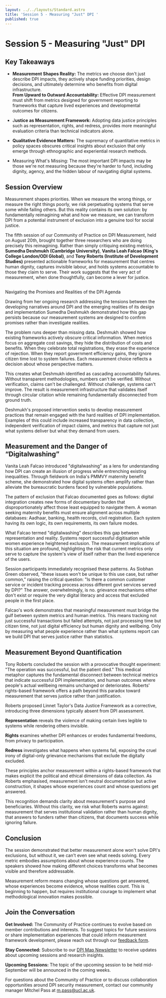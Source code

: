 ```yaml
---
layout: ../../layouts/Standard.astro
title: 'Session 5 - Measuring "Just" DPI '
published: true
---
```

# Session 5 - Measuring "Just" DPI

## Key Takeaways

*   **Measurement Shapes Reality:** The metrics we choose don't just describe DPI impacts, they actively shape funding priorities, design decisions, and ultimately determine who benefits from digital infrastructure.  
    **From Upward to Outward Accountability:** Effective DPI measurement must shift from metrics designed for government reporting to frameworks that capture lived experiences and developmental outcomes for citizens.
    
*   J**ustice as Measurement Framework:** Adopting data justice principles such as representation, rights, and redress, provides more meaningful evaluation criteria than technical indicators alone.
    
*   **Qualitative Evidence Matters:** The supremacy of quantitative metrics in policy spaces obscures critical insights about exclusion that only emerge through ethnographic and experiential research methods.
    
*   Measuring What's Missing: The most important DPI impacts may be those we're not measuring because they're harder to fund, including dignity, agency, and the hidden labour of navigating digital systems.
    

## Session Overview

Measurement shapes priorities. When we measure the wrong things, or measure the right things poorly, we risk perpetuating systems that serve some while failing others. But this reality contains its own solution: by fundamentally reimagining what and how we measure, we can transform DPI from a potential instrument of exclusion into a genuine tool for social justice.

The fifth session of our Community of Practice on DPI Measurement, held on August 20th, brought together three researchers who are doing precisely this reimagining. Rather than simply critiquing existing metrics, **Sumedha Deshmukh (Cambridge University)**, **Vanita Leah Falcao (King's College London/ODI Global)**, and **Tony Roberts (Institute of Development Studies)** presented actionable frameworks for measurement that centres human dignity, captures invisible labour, and holds systems accountable to those they claim to serve. Their work suggests that the very act of measurement, when done thoughtfully, can become a lever for justice.

##   
Navigating the Promises and Realities of the DPI Agenda

Drawing from her ongoing research addressing the tensions between the developing narratives around DPI and the emerging realities of its design and implementation Sumedha Deshmukh demonstrated how this gap persists because our measurement systems are designed to confirm promises rather than investigate realities.  
  
The problem runs deeper than missing data. Deshmukh showed how existing frameworks actively obscure critical information. When metrics focus on aggregate cost savings, they hide the distribution of costs and benefits. When they celebrate total registrations, they erase the experience of rejection. When they report government efficiency gains, they ignore citizen time lost to system failures. Each measurement choice reflects a decision about whose perspective matters.

This creates what Deshmukh identified as cascading accountability failures. Without transparent methodologies, numbers can't be verified. Without verification, claims can't be challenged. Without challenge, systems can't improve. The result is measurement infrastructure that validates itself through circular citation while remaining fundamentally disconnected from ground truth.

Deshmukh's proposed intervention seeks to develop measurement practices that remain engaged with the hard realities of DPI implementation. Examples of this could include increased transparency in data collection, independent verification of impact claims, and metrics that capture not just what systems deliver but what they demand from users.  

## Measurement and the Danger of “Digitalwashing”

Vanita Leah Falcao introduced "digitalwashing" as a lens for understanding how DPI can create an illusion of progress while entrenching existing inequalities. Through fieldwork on India's PMMVY maternity benefit scheme, she demonstrated how digital systems often amplify rather than alleviate the bureaucratic burdens faced by vulnerable populations.  
  
The pattern of exclusion that Falcao documented goes as follows: digital integration creates new forms of documentary burden that disproportionately affect those least equipped to navigate them. A woman seeking maternity benefits must ensure alignment across multiple databases: Aadhaar, banking, health records, civil registration. Each system having its own logic, its own requirements, its own failure modes.

What Falcao termed "digitalwashing" describes this gap between representation and reality. Systems report successful digitisation while women experience heightened exclusion. The measurement implications of this situation are profound, highlighting the risk that current metrics only serve to capture the system's view of itself rather than the lived experience of the users.  
  
Session participants immediately recognised these patterns. As Siobhan Green observed, "these issues won't be unique to this use case, but rather common," raising the critical question: "Is there a common customer service or incident tracking process across different govt services served by DPI?" The answer, overwhelmingly, is no. grievance mechanisms either don't exist or require the very digital literacy and access that excluded people in the first place.  
  
Falcao's work demonstrates that meaningful measurement must bridge the gulf between system metrics and human metrics. This means tracking not just successful transactions but failed attempts, not just processing time but citizen time, not just digital efficiency but human dignity and wellbeing. Only by measuring what people experience rather than what systems report can we build DPI that serves justice rather than statistics.  

## Measurement Beyond Quantification

Tony Roberts concluded the session with a provocative thought experiment: "The operation was successful, but the patient died." This medical metaphor captures the fundamental disconnect between technical metrics that indicate successful DPI implementation, and human outcomes where people's actual wellbeing remains unchanged or deteriorates. Roberts' rights-based framework offers a path beyond this paradox toward measurement that serves justice rather than justification.  
  
Roberts proposed Linnet Taylor's Data Justice Framework as a corrective, introducing three dimensions typically absent from DPI assessment.  
  
**Representation** reveals the violence of making certain lives legible to systems while rendering others invisible.  
  
**Rights** examines whether DPI enhances or erodes fundamental freedoms, from privacy to participation.  
  
**Redress** investigates what happens when systems fail, exposing the cruel irony of digital-only grievance mechanisms that exclude the digitally excluded.  
  
These principles anchor measurement within a rights-based framework that makes explicit the political and ethical dimensions of data collection. As Roberts emphasised, measurement isn't neutral documentation but active construction, it shapes whose experiences count and whose questions get answered.  
  
This recognition demands clarity about measurement's purpose and beneficiaries. Without this clarity, we risk what Roberts warns against: measurement that serves institutional validation rather than human dignity, that answers to funders rather than citizens, that documents success while ignoring failure.

## **Conclusion**

The session demonstrated that better measurement alone won't solve DPI's exclusions, but without it, we can't even see what needs solving. Every metric embodies assumptions about whose experience counts. The speakers showed how making different choices transforms what becomes visible and therefore addressable.  
  
Measurement reform means changing whose questions get answered, whose experiences become evidence, whose realities count. This is beginning to happen, but requires institutional courage to implement what methodological innovation makes possible.

## **Join the Conversation**

**Get Involved:** The Community of Practice continues to evolve based on member contributions and interests. To suggest topics for future sessions or share implementation experiences that could inform measurement framework development, please reach out through our [feedback form](https://docs.google.com/forms/d/e/1FAIpQLSfSGSYL6lOwzNBqtwsiRYKQXnBGSx32IXeh9fPpWQjx2r0erg/viewform?usp=dialog).

**Stay Connected:** Subscribe to our [DPI Map Newsletter](https://docs.google.com/forms/d/e/1FAIpQLSef0ja9DQhV9uBpgSBILh0eNT152Y2nv_9DRGZNFqulZT09Eg/alreadyresponded) to receive updates about upcoming sessions and research insights. 

**Upcoming Sessions:** The topic of the upcoming session to be held mid-September will be announced in the coming weeks. 

For questions about the Community of Practice or to discuss collaboration opportunities around DPI security measurement, contact our community manager Mitchel Pass at [m.pass@ucl.ac.uk](mailto:m.pass@ucl.ac.uk).